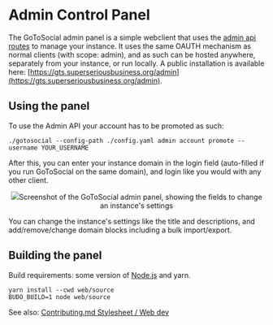 # Admin Control Panel

The GoToSocial admin panel is a simple webclient that uses the [admin api routes](https://docs.gotosocial.org/en/latest/api/swagger/#operations-tag-admin) to manage your instance. It uses the same OAUTH mechanism as normal clients (with scope: admin), and as such can be hosted anywhere, separately from your instance, or run locally. A public installation is available here: [https://gts.superseriousbusiness.org/admin](https://gts.superseriousbusiness.org/admin).

## Using the panel
To use the Admin API your account has to be promoted as such:
```
./gotosocial --config-path ./config.yaml admin account promote --username YOUR_USERNAME
```
After this, you can enter your instance domain in the login field (auto-filled if you run GoToSocial on the same domain), and login like you would with
any other client.

<p align="middle">
	<img src="../../assets/admin-panel.png">Screenshot of the GoToSocial admin panel, showing the fields to change an instance's settings</img>
</p>

You can change the instance's settings like the title and descriptions, and add/remove/change domain blocks including a bulk import/export.

## Building the panel
Build requirements: some version of [Node.js](https://nodejs.org) and yarn.
```
yarn install --cwd web/source
BUDO_BUILD=1 node web/source 
```

See also: [Contributing.md Stylesheet / Web dev](https://github.com/superseriousbusiness/gotosocial/blob/main/CONTRIBUTING.md#stylesheet--web-dev)